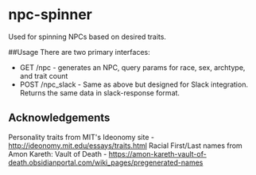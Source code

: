 # npc-spinner
Used for spinning NPCs based on desired traits.  

##Usage 
There are two primary interfaces:
 * GET /npc - generates an NPC, query params for race, sex, archtype, and trait count
 * POST /npc_slack - Same as above but designed for Slack integration.  Returns the same data in slack-response format.
 
## Acknowledgements
Personality traits from MIT's Ideonomy site - http://ideonomy.mit.edu/essays/traits.html
Racial First/Last names from Amon Kareth: Vault of Death - https://amon-kareth-vault-of-death.obsidianportal.com/wiki_pages/pregenerated-names
 
